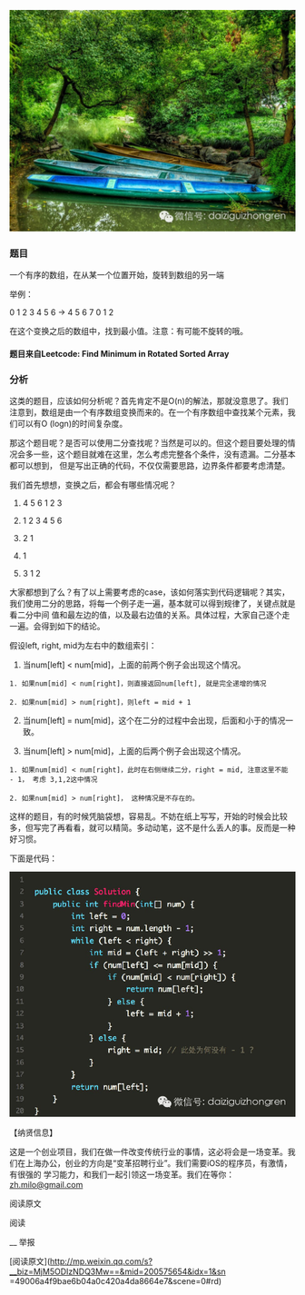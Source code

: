 ![](_resources/【Leetcode】旋转数组的最小值image0.jpg)

  

### 题目

一个有序的数组，在从某一个位置开始，旋转到数组的另一端

举例：

0 1 2 3 4 5 6 -> 4 5 6 7 0 1 2

在这个变换之后的数组中，找到最小值。注意：有可能不旋转的哦。

#### 题目来自Leetcode: Find Minimum in Rotated Sorted Array

### 分析

这类的题目，应该如何分析呢？首先肯定不是O(n)的解法，那就没意思了。我们注意到，数组是由一个有序数组变换而来的。在一个有序数组中查找某个元素，我们可以有O
(logn)的时间复杂度。

那这个题目呢？是否可以使用二分查找呢？当然是可以的。但这个题目要处理的情况会多一些，这个题目就难在这里，怎么考虑完整各个条件，没有遗漏。二分基本都可以想到，
但是写出正确的代码，不仅仅需要思路，边界条件都要考虑清楚。

我们首先想想，变换之后，都会有哪些情况呢？

  1. 4 5 6 1 2 3

  2. 1 2 3 4 5 6

  3. 2 1

  4. 1

  5. 3 1 2

大家都想到了么？有了以上需要考虑的case，该如何落实到代码逻辑呢？其实，我们使用二分的思路，将每一个例子走一遍，基本就可以得到规律了，关键点就是看二分中间
值和最左边的值，以及最右边值的关系。具体过程，大家自己逐个走一遍。会得到如下的结论。

假设left, right, mid为左右中的数组索引：

  1. 当num[left] < num[mid]，上面的前两个例子会出现这个情况。

    1. 如果num[mid] < num[right]，则直接返回num[left], 就是完全递增的情况

    2. 如果num[mid] > num[right]，则left = mid + 1

  2. 当num[left] = num[mid]，这个在二分的过程中会出现，后面和小于的情况一致。

  3. 当num[left] > num[mid]，上面的后两个例子会出现这个情况。

    1. 如果num[mid] < num[right]，此时在右侧继续二分，right = mid, 注意这里不能 - 1， 考虑 3,1,2这中情况

    2. 如果num[mid] > num[right]， 这种情况是不存在的。

这样的题目，有的时候凭脑袋想，容易乱。不妨在纸上写写，开始的时候会比较多，但写完了再看看，就可以精简。多动动笔，这不是什么丢人的事。反而是一种好习惯。

下面是代码：

![](_resources/【Leetcode】旋转数组的最小值image1.jpg)

  

【纳贤信息】

这是一个创业项目，我们在做一件改变传统行业的事情，这必将会是一场变革。我们在上海办公，创业的方向是“变革招聘行业”。我们需要iOS的程序员，有激情，有很强的
学习能力，和我们一起引领这一场变革。我们在等你：zh.milo@gmail.com

  

  

阅读原文

阅读

__ 举报

[阅读原文](http://mp.weixin.qq.com/s?__biz=MjM5ODIzNDQ3Mw==&mid=200575654&idx=1&sn
=49006a4f9bae6b04a0c420a4da8664e7&scene=0#rd)

